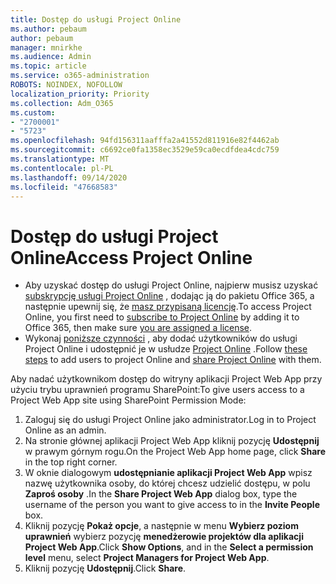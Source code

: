 ```yaml
---
title: Dostęp do usługi Project Online
ms.author: pebaum
author: pebaum
manager: mnirkhe
ms.audience: Admin
ms.topic: article
ms.service: o365-administration
ROBOTS: NOINDEX, NOFOLLOW
localization_priority: Priority
ms.collection: Adm_O365
ms.custom:
- "2700001"
- "5723"
ms.openlocfilehash: 94fd156311aafffa2a41552d811916e82f4462ab
ms.sourcegitcommit: c6692ce0fa1358ec3529e59ca0ecdfdea4cdc759
ms.translationtype: MT
ms.contentlocale: pl-PL
ms.lasthandoff: 09/14/2020
ms.locfileid: "47668583"
---
```

# <a name="access-project-online"></a><span data-ttu-id="545b3-102">Dostęp do usługi Project Online</span><span class="sxs-lookup"><span data-stu-id="545b3-102">Access Project Online</span></span>

- <span data-ttu-id="545b3-103">Aby uzyskać dostęp do usługi Project Online, najpierw musisz uzyskać [subskrypcję usługi Project Online](https://docs.microsoft.com/ProjectOnline/get-started-with-project-online) , dodając ją do pakietu Office 365, a następnie upewnij się, że [masz przypisaną licencję](https://docs.microsoft.com/ProjectOnline/step-1-sign-up-for-project-online#next-make-sure-you-can-get-in).</span><span class="sxs-lookup"><span data-stu-id="545b3-103">To access Project Online, you first need to [subscribe to Project Online](https://docs.microsoft.com/ProjectOnline/get-started-with-project-online) by adding it to Office 365, then make sure [you are assigned a license](https://docs.microsoft.com/ProjectOnline/step-1-sign-up-for-project-online#next-make-sure-you-can-get-in).</span></span>
- <span data-ttu-id="545b3-104">Wykonaj [poniższe czynności](https://docs.microsoft.com/ProjectOnline/step-2-add-people-to-project-online) , aby dodać użytkowników do usługi Project Online i udostępnić je w usłudze [Project Online](https://docs.microsoft.com/ProjectOnline/step-2-add-people-to-project-online#4-finally-share-project-online-with-the-people-you-added) .</span><span class="sxs-lookup"><span data-stu-id="545b3-104">Follow [these steps](https://docs.microsoft.com/ProjectOnline/step-2-add-people-to-project-online) to add users to project Online and [share Project Online](https://docs.microsoft.com/ProjectOnline/step-2-add-people-to-project-online#4-finally-share-project-online-with-the-people-you-added) with them.</span></span>

<span data-ttu-id="545b3-105">Aby nadać użytkownikom dostęp do witryny aplikacji Project Web App przy użyciu trybu uprawnień programu SharePoint:</span><span class="sxs-lookup"><span data-stu-id="545b3-105">To give users access to a Project Web App site using SharePoint Permission Mode:</span></span>

1. <span data-ttu-id="545b3-106">Zaloguj się do usługi Project Online jako administrator.</span><span class="sxs-lookup"><span data-stu-id="545b3-106">Log in to Project Online as an admin.</span></span>
2. <span data-ttu-id="545b3-107">Na stronie głównej aplikacji Project Web App kliknij pozycję **Udostępnij** w prawym górnym rogu.</span><span class="sxs-lookup"><span data-stu-id="545b3-107">On the Project Web App home page, click **Share** in the top right corner.</span></span>
3. <span data-ttu-id="545b3-108">W oknie dialogowym **udostępnianie aplikacji Project Web App** wpisz nazwę użytkownika osoby, do której chcesz udzielić dostępu, w polu **Zaproś osoby** .</span><span class="sxs-lookup"><span data-stu-id="545b3-108">In the **Share Project Web App** dialog box, type the username of the person you want to give access to in the **Invite People** box.</span></span>
4. <span data-ttu-id="545b3-109">Kliknij pozycję **Pokaż opcje**, a następnie w menu **Wybierz poziom uprawnień** wybierz pozycję **menedżerowie projektów dla aplikacji Project Web App**.</span><span class="sxs-lookup"><span data-stu-id="545b3-109">Click **Show Options**, and in the **Select a permission level** menu, select **Project Managers for Project Web App**.</span></span>
5. <span data-ttu-id="545b3-110">Kliknij pozycję **Udostępnij**.</span><span class="sxs-lookup"><span data-stu-id="545b3-110">Click **Share**.</span></span>
